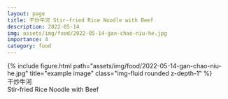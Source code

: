 ```yaml
---
layout: page
title: 干炒牛河 Stir-fried Rice Noodle with Beef
description: 2022-05-14
img: assets/img/food/2022-05-14-gan-chao-niu-he.jpg
importance: 4
category: food
---
```


<div class="row">
    <div class="col-sm mt-3 mt-md-0">
        {% include figure.html path="assets/img/food/2022-05-14-gan-chao-niu-he.jpg" title="example image" class="img-fluid rounded z-depth-1" %}
    </div>
</div>
<div class="caption">
    干炒牛河
</div>
<div class="caption">
    Stir-fried Rice Noodle with Beef
</div>
